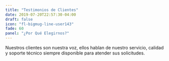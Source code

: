 ```yaml
---
title: "Testimonios de Clientes"
date: 2019-07-20T22:57:30-04:00
draft: false
icon: "fl-bigmug-line-user143"
fade: 60
panel: "¿Por Qué Elegirnos?"
---
```

Nuestros clientes son nuestra voz, ellos hablan de nuestro servicio, calidad y soporte técnico siempre disponible para atender sus solicitudes.